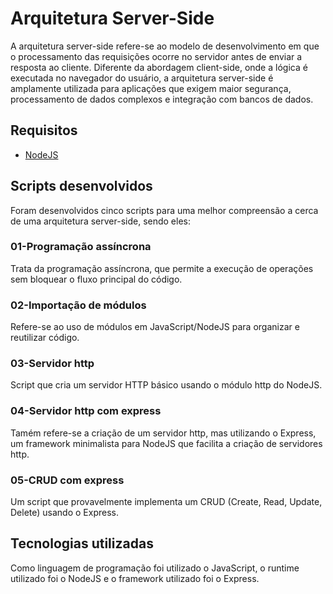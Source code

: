 # Arquitetura Server-Side

A arquitetura server-side refere-se ao modelo de desenvolvimento em que o processamento das requisições ocorre no servidor antes de enviar a resposta ao cliente. Diferente da abordagem client-side, onde a lógica é executada no navegador do usuário, a arquitetura server-side é amplamente utilizada para aplicações que exigem maior segurança, processamento de dados complexos e integração com bancos de dados.

## Requisitos

- [NodeJS](https://nodejs.org/en)

## Scripts desenvolvidos

Foram desenvolvidos cinco scripts para uma melhor compreensão a cerca de uma arquitetura server-side, sendo eles: 

### 01-Programação assíncrona

Trata da programação assíncrona, que permite a execução de operações sem bloquear o fluxo principal do código.

### 02-Importação de módulos

Refere-se ao uso de módulos em JavaScript/NodeJS para organizar e reutilizar código.

### 03-Servidor http

Script que cria um servidor HTTP básico usando o módulo http do NodeJS.

### 04-Servidor http com express

Tamém refere-se a criação de um servidor http, mas utilizando o Express, um framework minimalista para NodeJS que facilita a criação de servidores http.

### 05-CRUD com express

Um script que provavelmente implementa um CRUD (Create, Read, Update, Delete) usando o Express.

## Tecnologias utilizadas

Como linguagem de programação foi utilizado o JavaScript, o runtime utilizado foi o NodeJS e o framework utilizado foi o Express.